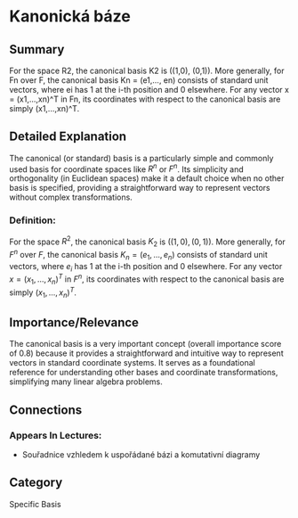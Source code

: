 # Kanonická báze

## Summary
For the space R2, the canonical basis K2 is ((1,0), (0,1)). More generally, for Fn over F, the canonical basis Kn = (e1,..., en) consists of standard unit vectors, where ei has 1 at the i-th position and 0 elsewhere. For any vector x = (x1,...,xn)^T in Fn, its coordinates with respect to the canonical basis are simply (x1,...,xn)^T.

## Detailed Explanation
The canonical (or standard) basis is a particularly simple and commonly used basis for coordinate spaces like $R^n$ or $F^n$. Its simplicity and orthogonality (in Euclidean spaces) make it a default choice when no other basis is specified, providing a straightforward way to represent vectors without complex transformations.

### Definition:
For the space $R^2$, the canonical basis $K_2$ is $((1,0), (0,1))$. More generally, for $F^n$ over $F$, the canonical basis $K_n = (e_1,..., e_n)$ consists of standard unit vectors, where $e_i$ has 1 at the i-th position and 0 elsewhere. For any vector $x = (x_1,...,x_n)^T$ in $F^n$, its coordinates with respect to the canonical basis are simply $(x_1,...,x_n)^T$.

## Importance/Relevance
The canonical basis is a very important concept (overall importance score of 0.8) because it provides a straightforward and intuitive way to represent vectors in standard coordinate systems. It serves as a foundational reference for understanding other bases and coordinate transformations, simplifying many linear algebra problems.

## Connections

### Appears In Lectures:
*   Souřadnice vzhledem k uspořádané bázi a komutativní diagramy

## Category
Specific Basis
